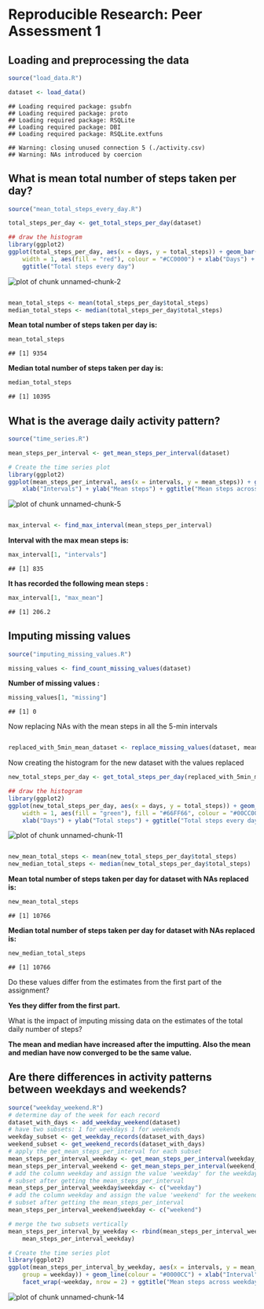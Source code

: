 # Reproducible Research: Peer Assessment 1


## Loading and preprocessing the data

```r
source("load_data.R")

dataset <- load_data()
```

```
## Loading required package: gsubfn
## Loading required package: proto
## Loading required package: RSQLite
## Loading required package: DBI
## Loading required package: RSQLite.extfuns
```

```
## Warning: closing unused connection 5 (./activity.csv)
## Warning: NAs introduced by coercion
```


## What is mean total number of steps taken per day?

```r
source("mean_total_steps_every_day.R")

total_steps_per_day <- get_total_steps_per_day(dataset)

## draw the histogram
library(ggplot2)
ggplot(total_steps_per_day, aes(x = days, y = total_steps)) + geom_bar(stat = "identity", 
    width = 1, aes(fill = "red"), colour = "#CC0000") + xlab("Days") + ylab("Total steps") + 
    ggtitle("Total steps every day")
```

![plot of chunk unnamed-chunk-2](figure/unnamed-chunk-2.png) 

```r

mean_total_steps <- mean(total_steps_per_day$total_steps)
median_total_steps <- median(total_steps_per_day$total_steps)
```

**Mean total number of steps taken per day is:** 

```r
mean_total_steps
```

```
## [1] 9354
```

**Median total number of steps taken per day is:** 

```r
median_total_steps
```

```
## [1] 10395
```


## What is the average daily activity pattern?

```r
source("time_series.R")

mean_steps_per_interval <- get_mean_steps_per_interval(dataset)

# Create the time series plot
library(ggplot2)
ggplot(mean_steps_per_interval, aes(x = intervals, y = mean_steps)) + geom_line(colour = "#0000CC") + 
    xlab("Intervals") + ylab("Mean steps") + ggtitle("Mean steps across all days for all 5-min intervals")
```

![plot of chunk unnamed-chunk-5](figure/unnamed-chunk-5.png) 

```r

max_interval <- find_max_interval(mean_steps_per_interval)
```

**Interval with the max mean steps is:** 

```r
max_interval[1, "intervals"]
```

```
## [1] 835
```


**It has recorded the following mean steps :** 

```r
max_interval[1, "max_mean"]
```

```
## [1] 206.2
```


## Imputing missing values

```r
source("imputing_missing_values.R")

missing_values <- find_count_missing_values(dataset)
```

**Number of missing values :** 

```r
missing_values[1, "missing"]
```

```
## [1] 0
```


Now replacing NAs with the mean steps in all the 5-min intervals

```r

replaced_with_5min_mean_dataset <- replace_missing_values(dataset, mean_steps_per_interval)
```


Now creating the histogram for the new dataset with the values replaced

```r
new_total_steps_per_day <- get_total_steps_per_day(replaced_with_5min_mean_dataset)

## draw the histogram
library(ggplot2)
ggplot(new_total_steps_per_day, aes(x = days, y = total_steps)) + geom_bar(stat = "identity", 
    width = 1, aes(fill = "green"), fill = "#66FF66", colour = "#00CC00") + 
    xlab("Days") + ylab("Total steps") + ggtitle("Total steps every day for dataset with NAs replaced")
```

![plot of chunk unnamed-chunk-11](figure/unnamed-chunk-11.png) 

```r

new_mean_total_steps <- mean(new_total_steps_per_day$total_steps)
new_median_total_steps <- median(new_total_steps_per_day$total_steps)
```

**Mean total number of steps taken per day for dataset with NAs replaced is:** 

```r
new_mean_total_steps
```

```
## [1] 10766
```

**Median total number of steps taken per day for dataset with NAs replaced is:** 

```r
new_median_total_steps
```

```
## [1] 10766
```


Do these values differ from the estimates from the first part of the assignment? 

**Yes they differ from the first part.**

What is the impact of imputing missing data on the estimates of the total daily number of steps?

**The mean and median have increased after the imputting. Also the mean and median have now converged to be the same value.**

## Are there differences in activity patterns between weekdays and weekends?

```r
source("weekday_weekend.R")
# determine day of the week for each record
dataset_with_days <- add_weekday_weekend(dataset)
# have two subsets: 1 for weekdays 1 for weekends
weekday_subset <- get_weekday_records(dataset_with_days)
weekend_subset <- get_weekend_records(dataset_with_days)
# apply the get_mean_steps_per_interval for each subset
mean_steps_per_interval_weekday <- get_mean_steps_per_interval(weekday_subset)
mean_steps_per_interval_weekend <- get_mean_steps_per_interval(weekend_subset)
# add the column weekday and assign the value 'weekday' for the weekday
# subset after getting the mean_steps_per_interval
mean_steps_per_interval_weekday$weekday <- c("weekday")
# add the column weekday and assign the value 'weekend' for the weekend
# subset after getting the mean_steps_per_interval
mean_steps_per_interval_weekend$weekday <- c("weekend")

# merge the two subsets vertically
mean_steps_per_interval_by_weekday <- rbind(mean_steps_per_interval_weekend, 
    mean_steps_per_interval_weekday)

# Create the time series plot
library(ggplot2)
ggplot(mean_steps_per_interval_by_weekday, aes(x = intervals, y = mean_steps, 
    group = weekday)) + geom_line(colour = "#0000CC") + xlab("Interval") + ylab("Number of steps") + 
    facet_wrap(~weekday, nrow = 2) + ggtitle("Mean steps across weekdays / weekends for all 5-min intervals")
```

![plot of chunk unnamed-chunk-14](figure/unnamed-chunk-14.png) 

